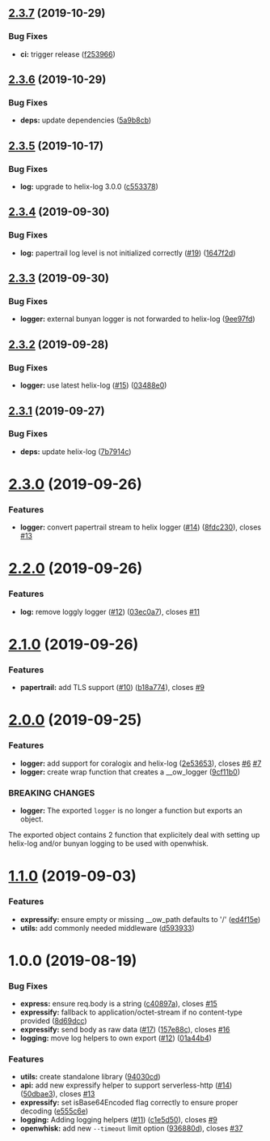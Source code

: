 ## [2.3.7](https://github.com/adobe/openwhisk-action-utils/compare/v2.3.6...v2.3.7) (2019-10-29)


### Bug Fixes

* **ci:** trigger release ([f253966](https://github.com/adobe/openwhisk-action-utils/commit/f2539666d4cd0167037477f15bda9b17fa705ba7))

## [2.3.6](https://github.com/adobe/openwhisk-action-utils/compare/v2.3.5...v2.3.6) (2019-10-29)


### Bug Fixes

* **deps:** update dependencies ([5a9b8cb](https://github.com/adobe/openwhisk-action-utils/commit/5a9b8cbbf0c198c6e50807133a260c6d5286313f))

## [2.3.5](https://github.com/adobe/openwhisk-action-utils/compare/v2.3.4...v2.3.5) (2019-10-17)


### Bug Fixes

* **log:** upgrade to helix-log 3.0.0 ([c553378](https://github.com/adobe/openwhisk-action-utils/commit/c553378))

## [2.3.4](https://github.com/adobe/openwhisk-action-utils/compare/v2.3.3...v2.3.4) (2019-09-30)


### Bug Fixes

* **log:** papertrail log level is not initialized correctly ([#19](https://github.com/adobe/openwhisk-action-utils/issues/19)) ([1647f2d](https://github.com/adobe/openwhisk-action-utils/commit/1647f2d))

## [2.3.3](https://github.com/adobe/openwhisk-action-utils/compare/v2.3.2...v2.3.3) (2019-09-30)


### Bug Fixes

* **logger:** external bunyan logger is not forwarded to helix-log ([9ee97fd](https://github.com/adobe/openwhisk-action-utils/commit/9ee97fd))

## [2.3.2](https://github.com/adobe/openwhisk-action-utils/compare/v2.3.1...v2.3.2) (2019-09-28)


### Bug Fixes

* **logger:** use latest helix-log ([#15](https://github.com/adobe/openwhisk-action-utils/issues/15)) ([03488e0](https://github.com/adobe/openwhisk-action-utils/commit/03488e0))

## [2.3.1](https://github.com/adobe/openwhisk-action-utils/compare/v2.3.0...v2.3.1) (2019-09-27)


### Bug Fixes

* **deps:** update helix-log ([7b7914c](https://github.com/adobe/openwhisk-action-utils/commit/7b7914c))

# [2.3.0](https://github.com/adobe/openwhisk-action-utils/compare/v2.2.0...v2.3.0) (2019-09-26)


### Features

* **logger:** convert papertrail stream to helix logger ([#14](https://github.com/adobe/openwhisk-action-utils/issues/14)) ([8fdc230](https://github.com/adobe/openwhisk-action-utils/commit/8fdc230)), closes [#13](https://github.com/adobe/openwhisk-action-utils/issues/13)

# [2.2.0](https://github.com/adobe/openwhisk-action-utils/compare/v2.1.0...v2.2.0) (2019-09-26)


### Features

* **log:** remove loggly logger ([#12](https://github.com/adobe/openwhisk-action-utils/issues/12)) ([03ec0a7](https://github.com/adobe/openwhisk-action-utils/commit/03ec0a7)), closes [#11](https://github.com/adobe/openwhisk-action-utils/issues/11)

# [2.1.0](https://github.com/adobe/openwhisk-action-utils/compare/v2.0.0...v2.1.0) (2019-09-26)


### Features

* **papertrail:** add TLS support ([#10](https://github.com/adobe/openwhisk-action-utils/issues/10)) ([b18a774](https://github.com/adobe/openwhisk-action-utils/commit/b18a774)), closes [#9](https://github.com/adobe/openwhisk-action-utils/issues/9)

# [2.0.0](https://github.com/adobe/openwhisk-action-utils/compare/v1.1.0...v2.0.0) (2019-09-25)


### Features

* **logger:** add support for coralogix and helix-log ([2e53653](https://github.com/adobe/openwhisk-action-utils/commit/2e53653)), closes [#6](https://github.com/adobe/openwhisk-action-utils/issues/6) [#7](https://github.com/adobe/openwhisk-action-utils/issues/7)
* **logger:** create wrap function that creates a __ow_logger ([9cf11b0](https://github.com/adobe/openwhisk-action-utils/commit/9cf11b0))


### BREAKING CHANGES

* **logger:** The exported `logger` is no longer a function but exports an object.

The exported object contains 2 function that explicitely deal with setting up helix-log
and/or bunyan logging to be used with openwhisk.

# [1.1.0](https://github.com/adobe/openwhisk-action-utils/compare/v1.0.0...v1.1.0) (2019-09-03)


### Features

* **expressify:** ensure empty or missing __ow_path defaults to '/' ([ed4f15e](https://github.com/adobe/openwhisk-action-utils/commit/ed4f15e))
* **utils:** add commonly needed middleware ([d593933](https://github.com/adobe/openwhisk-action-utils/commit/d593933))

# 1.0.0 (2019-08-19)


### Bug Fixes

* **express:** ensure req.body is a string ([c40897a](https://github.com/adobe/openwhisk-action-utils/commit/c40897a)), closes [#15](https://github.com/adobe/openwhisk-action-utils/issues/15)
* **expressify:** fallback to application/octet-stream if no content-type provided ([8d69dcc](https://github.com/adobe/openwhisk-action-utils/commit/8d69dcc))
* **expressify:** send body as raw data ([#17](https://github.com/adobe/openwhisk-action-utils/issues/17)) ([157e88c](https://github.com/adobe/openwhisk-action-utils/commit/157e88c)), closes [#16](https://github.com/adobe/openwhisk-action-utils/issues/16)
* **logging:** move log helpers to own export ([#12](https://github.com/adobe/openwhisk-action-utils/issues/12)) ([01a44b4](https://github.com/adobe/openwhisk-action-utils/commit/01a44b4))


### Features

* **utils:** create standalone library ([94030cd](https://github.com/adobe/openwhisk-action-utils/commit/94030cd))
* **api:** add new expressify helper to support serverless-http ([#14](https://github.com/adobe/openwhisk-action-utils/issues/14)) ([50dbae3](https://github.com/adobe/openwhisk-action-utils/commit/50dbae3)), closes [#13](https://github.com/adobe/openwhisk-action-utils/issues/13)
* **expressify:** set isBase64Encoded flag correctly to ensure proper decoding ([e555c6e](https://github.com/adobe/openwhisk-action-utils/commit/e555c6e))
* **logging:** Adding logging helpers ([#11](https://github.com/adobe/openwhisk-action-utils/issues/11)) ([c1e5d50](https://github.com/adobe/openwhisk-action-utils/commit/c1e5d50)), closes [#9](https://github.com/adobe/openwhisk-action-utils/issues/9)
* **openwhisk:** add new `--timeout` limit option ([936880d](https://github.com/adobe/openwhisk-action-utils/commit/936880d)), closes [#37](https://github.com/adobe/openwhisk-action-utils/issues/37)
